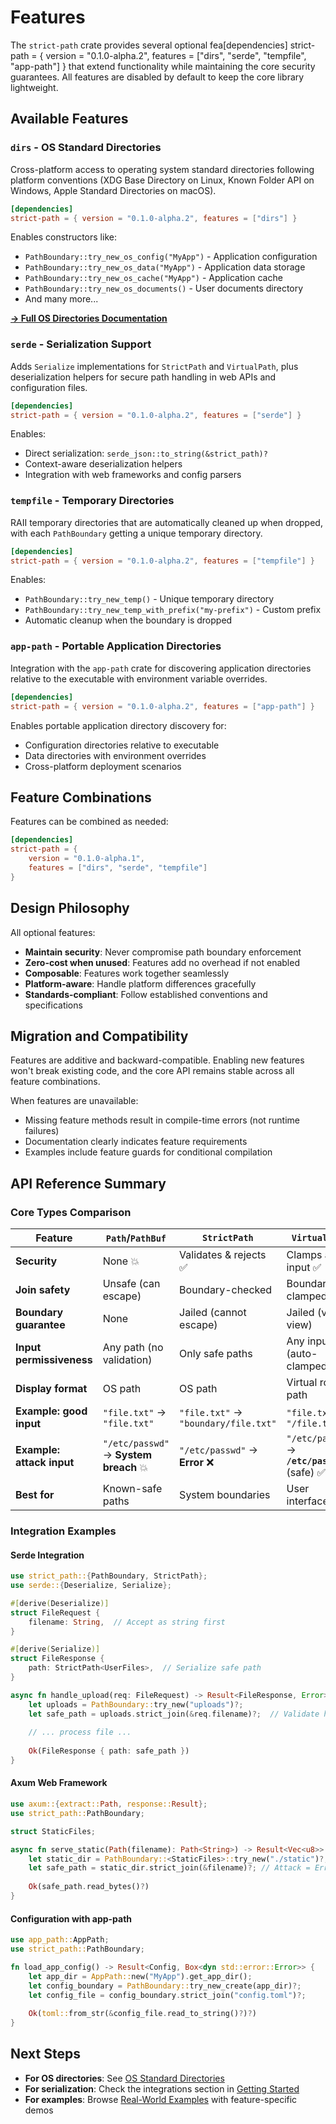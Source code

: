 # Features

The `strict-path` crate provides several optional fea[dependencies]
strict-path = { 
    version = "0.1.0-alpha.2", 
    features = ["dirs", "serde", "tempfile", "app-path"]
} that extend functionality while maintaining the core security guarantees. All features are disabled by default to keep the core library lightweight.

## Available Features

### `dirs` - OS Standard Directories
Cross-platform access to operating system standard directories following platform conventions (XDG Base Directory on Linux, Known Folder API on Windows, Apple Standard Directories on macOS).

```toml
[dependencies]
strict-path = { version = "0.1.0-alpha.2", features = ["dirs"] }
```

Enables constructors like:
- `PathBoundary::try_new_os_config("MyApp")` - Application configuration
- `PathBoundary::try_new_os_data("MyApp")` - Application data storage  
- `PathBoundary::try_new_os_cache("MyApp")` - Application cache
- `PathBoundary::try_new_os_documents()` - User documents directory
- And many more...

**[→ Full OS Directories Documentation](./os_directories.md)**

### `serde` - Serialization Support
Adds `Serialize` implementations for `StrictPath` and `VirtualPath`, plus deserialization helpers for secure path handling in web APIs and configuration files.

```toml
[dependencies]
strict-path = { version = "0.1.0-alpha.2", features = ["serde"] }
```

Enables:
- Direct serialization: `serde_json::to_string(&strict_path)?`
- Context-aware deserialization helpers
- Integration with web frameworks and config parsers

### `tempfile` - Temporary Directories
RAII temporary directories that are automatically cleaned up when dropped, with each `PathBoundary` getting a unique temporary directory.

```toml
[dependencies]  
strict-path = { version = "0.1.0-alpha.2", features = ["tempfile"] }
```

Enables:
- `PathBoundary::try_new_temp()` - Unique temporary directory
- `PathBoundary::try_new_temp_with_prefix("my-prefix")` - Custom prefix
- Automatic cleanup when the boundary is dropped

### `app-path` - Portable Application Directories
Integration with the `app-path` crate for discovering application directories relative to the executable with environment variable overrides.

```toml
[dependencies]
strict-path = { version = "0.1.0-alpha.2", features = ["app-path"] }
```

Enables portable application directory discovery for:
- Configuration directories relative to executable
- Data directories with environment overrides
- Cross-platform deployment scenarios

## Feature Combinations

Features can be combined as needed:

```toml
[dependencies]
strict-path = { 
    version = "0.1.0-alpha.1", 
    features = ["dirs", "serde", "tempfile"] 
}
```

## Design Philosophy

All optional features:
- **Maintain security**: Never compromise path boundary enforcement
- **Zero-cost when unused**: Features add no overhead if not enabled  
- **Composable**: Features work together seamlessly
- **Platform-aware**: Handle platform differences gracefully
- **Standards-compliant**: Follow established conventions and specifications

## Migration and Compatibility

Features are additive and backward-compatible. Enabling new features won't break existing code, and the core API remains stable across all feature combinations.

When features are unavailable:
- Missing feature methods result in compile-time errors (not runtime failures)
- Documentation clearly indicates feature requirements
- Examples include feature guards for conditional compilation

## API Reference Summary

### Core Types Comparison

| Feature                   | `Path`/`PathBuf`                      | `StrictPath`                         | `VirtualPath`                                |
| ------------------------- | ------------------------------------- | ------------------------------------ | -------------------------------------------- |
| **Security**              | None 💥                                | Validates & rejects ✅                | Clamps any input ✅                           |
| **Join safety**           | Unsafe (can escape)                   | Boundary-checked                     | Boundary-clamped                             |
| **Boundary guarantee**    | None                                  | Jailed (cannot escape)               | Jailed (virtual view)                        |
| **Input permissiveness**  | Any path (no validation)              | Only safe paths                      | Any input (auto-clamped)                     |
| **Display format**        | OS path                               | OS path                              | Virtual root path                            |
| **Example: good input**   | `"file.txt"` → `"file.txt"`           | `"file.txt"` → `"boundary/file.txt"` | `"file.txt"` → `"/file.txt"`                 |
| **Example: attack input** | `"/etc/passwd"` → **System breach** 💥 | `"/etc/passwd"` → **Error** ❌        | `"/etc/passwd"` → **`/etc/passwd`** (safe) ✅ |
| **Best for**              | Known-safe paths                      | System boundaries                    | User interfaces                              |

### Integration Examples

#### Serde Integration

```rust
use strict_path::{PathBoundary, StrictPath};
use serde::{Deserialize, Serialize};

#[derive(Deserialize)]
struct FileRequest {
    filename: String,  // Accept as string first
}

#[derive(Serialize)]  
struct FileResponse {
    path: StrictPath<UserFiles>,  // Serialize safe path
}

async fn handle_upload(req: FileRequest) -> Result<FileResponse, Error> {
    let uploads = PathBoundary::try_new("uploads")?;
    let safe_path = uploads.strict_join(&req.filename)?;  // Validate here
    
    // ... process file ...
    
    Ok(FileResponse { path: safe_path })
}
```

#### Axum Web Framework

```rust
use axum::{extract::Path, response::Result};
use strict_path::PathBoundary;

struct StaticFiles;

async fn serve_static(Path(filename): Path<String>) -> Result<Vec<u8>> {
    let static_dir = PathBoundary::<StaticFiles>::try_new("./static")?;
    let safe_path = static_dir.strict_join(&filename)?; // Attack = Error
    
    Ok(safe_path.read_bytes()?)
}
```

#### Configuration with app-path

```rust
use app_path::AppPath;
use strict_path::PathBoundary;

fn load_app_config() -> Result<Config, Box<dyn std::error::Error>> {
    let app_dir = AppPath::new("MyApp").get_app_dir();
    let config_boundary = PathBoundary::try_new_create(app_dir)?;
    let config_file = config_boundary.strict_join("config.toml")?;
    
    Ok(toml::from_str(&config_file.read_to_string()?)?)
}
```

## Next Steps

- **For OS directories**: See [OS Standard Directories](./os_directories.md)
- **For serialization**: Check the integrations section in [Getting Started](./chapter_1.md)  
- **For examples**: Browse [Real-World Examples](./examples.md) with feature-specific demos